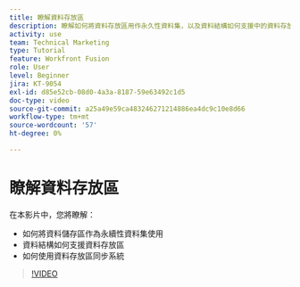 ```yaml
---
title: 瞭解資料存放區
description: 瞭解如何將資料存放區用作永久性資料集，以及資料結構如何支援中的資料存放區 [!DNL Adobe Workfront Fusion].
activity: use
team: Technical Marketing
type: Tutorial
feature: Workfront Fusion
role: User
level: Beginner
jira: KT-9054
exl-id: d85e52cb-08d0-4a3a-8187-59e63492c1d5
doc-type: video
source-git-commit: a25a49e59ca483246271214886ea4dc9c10e8d66
workflow-type: tm+mt
source-wordcount: '57'
ht-degree: 0%

---
```


# 瞭解資料存放區

在本影片中，您將瞭解：

* 如何將資料儲存區作為永續性資料集使用
* 資料結構如何支援資料存放區
* 如何使用資料存放區同步系統

>[!VIDEO](https://video.tv.adobe.com/v/335295/?quality=12&learn=on)
